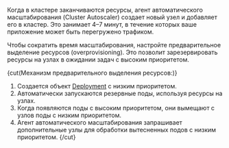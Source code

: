 Когда в кластере заканчиваются ресурсы, агент автоматического масштабирования (Cluster Autoscaler) создает новый узел и добавляет его в кластер. Это занимает 4–7 минут, в течение которых ваше приложение может быть перегружено трафиком.

Чтобы сократить время масштабирования, настройте предварительное выделение ресурсов (overprovisioning). Это позволит зарезервировать ресурсы на узлах в ожидании задач с высоким приоритетом.

{cut(Механизм предварительного выделения ресурсов:)}

1. Создается объект [Deployment](https://kubernetes.io/docs/concepts/workloads/controllers/deployment/) с низким приоритетом.
1. Автоматически запускаются резервные поды, используя ресурсы на узлах.
1. Когда появляются поды с высоким приоритетом, они вымещают с узлов поды с низким приоритетом.
1. Агент автоматического масштабирования запрашивает дополнительные узлы для обработки вытесненных подов с низким приоритетом.
{/cut}
